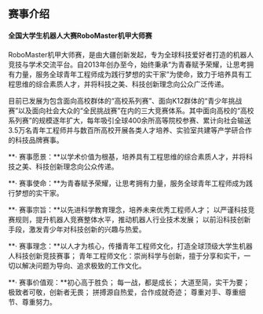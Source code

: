 ## 赛事介绍

#### 全国大学生机器人大赛RoboMaster机甲大师赛

​	RoboMaster机甲大师赛，是由大疆创新发起，专为全球科技爱好者打造的机器人竞技与学术交流平台。自2013年创办至今，始终秉承“为青春赋予荣耀，让思考拥有力量，服务全球青年工程师成为践行梦想的实干家”为使命，致力于培养具有工程思维的综合素质人才，并将科技之美、科技创新理念向公众广泛传递。

​	目前已发展为包含面向高校群体的“高校系列赛”、面向K12群体的“青少年挑战赛”以及面向社会大众的“全民挑战赛”在内的三大竞赛体系。其中面向高校的“高校系列赛”的规模逐年扩大，每年吸引全球400余所高等院校参赛、累计向社会输送3.5万名青年工程师并与数百所高校开展各类人才培养、实验室共建等产学研合作的科技品牌赛事。

**· 赛事愿景：**以学术价值为根基，培养具有工程思维的综合素质人才，并将科技之美、科技创新理念向公众传递。

**· 赛事使命：**为青春赋予荣耀，让思考拥有力量，服务全球青年工程师成为践行梦想的实干家。

**· 赛事宗旨：**以先进科学教育理念，培养未来优秀工程师人才； 以严谨科技竞赛规则，提升机器人竞赛整体水平，推动机器人行业技术发展； 以前沿科技创新手段，激发青少年对科技创新的兴趣与热爱。

**· 赛事理念：**以人才为核心，传播青年工程师文化，打造全球顶级大学生机器人科技创新竞技赛事； 青年工程师文化：崇尚科学与创新，擅于分享和实干，一切以解决问题为导向、追求极致的工作文化。

**· 赛事价值观：**初心高于胜负； 每一战，都是成长； 大道至简，实干为要； 极致者可敬，创新者无畏； 拼搏源自热爱，合作成就奇迹； 尊重对手、尊重细节、尊重努力。

